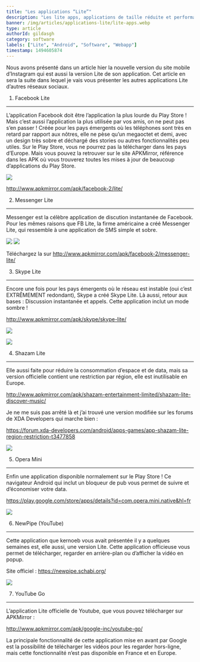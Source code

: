 ```yaml
---
title: "Les applications “Lite”"
description: "Les lite apps, applications de taille réduite et performances optimisées sont à la mode chez les grandes firmes qui ont des applications bien trop lourdes pour les téléphones et le réseau Indien. En voici une liste, et comment les télécharger !"
banner: /img/articles/applications-lite/lite-apps.webp
type: article
authorId: gildasgh
category: software
labels: ["Lite", "Android", "Software", "Webapp"]
timestamp: 1494605874
---
```


Nous avons présenté dans un article hier la nouvelle version du site mobile d’Instagram qui est aussi la version Lite de son application. Cet article en sera la suite dans lequel je vais vous présenter les autres applications Lite d’autres réseaux sociaux.

 1) Facebook Lite
----------------

 L’application Facebook doit être l’application la plus lourde du Play Store ! Mais c’est aussi l’application la plus utilisée par vos amis, on ne peut pas s’en passer ! Créée pour les pays émergents où les téléphones sont très en retard par rapport aux nôtres, elle ne pèse qu’un megaoctet et demi, avec un design très sobre et déchargé des stories ou autres fonctionnalités peu utiles. Sur le Play Store, vous ne pourrez pas la télécharger dans les pays d’Europe. Mais vous pouvez la retrouver sur le site APKMirror, référence dans les APK où vous trouverez toutes les mises à jour de beaucoup d’applications du Play Store.

 [![](https://lh3.googleusercontent.com/lLixN9tlQ7YiIXg3nj5LQ1OcrEuxNsEnXwSSYyZxLGiP6lDb24KrOvG3pWhGb7zj7Jc=h900)](https://lh3.googleusercontent.com/lLixN9tlQ7YiIXg3nj5LQ1OcrEuxNsEnXwSSYyZxLGiP6lDb24KrOvG3pWhGb7zj7Jc=h900)

 <http://www.apkmirror.com/apk/facebook-2/lite/>

 2) Messenger Lite
-----------------

 Messenger est la célèbre application de discution instantanée de Facebook. Pour les mêmes raisons que FB Lite, la firme américaine a créé Messenger Lite, qui ressemble à une application de SMS simple et sobre.

 [![](https://lh3.googleusercontent.com/7uYIuN7ILdyQnrCx84gkJQQtYoBZb_8RoyQ-G9nanle1OMuZWYQzp2lvO2_Mz0A4CsU=h310)](https://lh3.googleusercontent.com/7uYIuN7ILdyQnrCx84gkJQQtYoBZb_8RoyQ-G9nanle1OMuZWYQzp2lvO2_Mz0A4CsU=h310) ![](https://lh3.googleusercontent.com/4YMLAbIJJfsUayWj9YTzPPYUooD_xs1R8lrT0R_lgj3pcN9Y2TYIxCs_rn4jEEB6grDf=h310)

 Téléchargez la sur <http://www.apkmirror.com/apk/facebook-2/messenger-lite/>

 3) Skype Lite
-------------

 Encore une fois pour les pays émergents où le réseau est instable (oui c’est EXTRÊMEMENT redondant), Skype a créé Skype Lite. Là aussi, retour aux bases : Discussion instantanée et appels. Cette application inclut un mode sombre !

 <http://www.apkmirror.com/apk/skype/skype-lite/>

 ![](https://lh3.googleusercontent.com/7e3a9L8aVyLgW30WsfuZZWH_4GBDm4KiZ7cqd97RUhoAEnEoU9DZQ-_95OC79v1ZU3c=h900)

 ![](https://lh3.googleusercontent.com/3Kb7b5Wa0olFOXQQ3UfQ7huRU5Eh_bblaQ5jYugjuGwqRMbc5UiCtyg43ysNpJ1BTWaT=h900)

 4) Shazam Lite
--------------

 Elle aussi faite pour réduire la consommation d’espace et de data, mais sa version officielle contient une restriction par région, elle est inutilisable en Europe.

 <http://www.apkmirror.com/apk/shazam-entertainment-limited/shazam-lite-discover-music/>

 Je ne me suis pas arrêté là et j’ai trouvé une version modifiée sur les forums de XDA Developers qui marche bien :

 <https://forum.xda-developers.com/android/apps-games/app-shazam-lite-region-restriction-t3477858>

 ![](https://lh3.googleusercontent.com/fYdmND9i0_5db-3Ll1SIiSXf6LOKHdZ4fW8zd5npd7qcziISwY_D-CdcQHFKB-PiBw=h900)

 5) Opera Mini
-------------

 Enfin une application disponible normalement sur le Play Store ! Ce navigateur Android qui inclut un bloqueur de pub vous permet de suivre et d’économiser votre data.

 <https://play.google.com/store/apps/details?id=com.opera.mini.native&hl=fr>

 ![](https://lh3.googleusercontent.com/i_8o6pI7d8BYp_jGFLjyEAlY2AoeQCGdwZCOUgVq-Nr43QjaWdOvJE3ZsC08rj-eMg=h900)

 6) NewPipe (YouTube)
--------------------

 Cette application que kernoeb vous avait présentée il y a quelques semaines est, elle aussi, une version Lite. Cette application officieuse vous permet de télécharger, regarder en arrière-plan ou d’afficher la vidéo en popup.

 Site officiel : <https://newpipe.schabi.org/>

 ![](/img/articles/applications-lite/2.webp)

 7) YouTube Go
-------------

 L’application Lite officielle de Youtube, que vous pouvez télécharger sur APKMirror :

 <http://www.apkmirror.com/apk/google-inc/youtube-go/>

 La principale fonctionnalité de cette application mise en avant par Google est la possibilité de télécharger les vidéos pour les regarder hors-ligne, mais cette fonctionnalité n’est pas disponible en France et en Europe.
